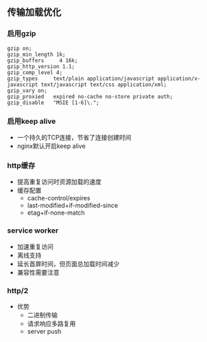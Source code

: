 ## 传输加载优化

### 启用gzip
```text
gzip on;
gzip_min_length 1k;
gzip_buffers     4 16k;
gzip_http_version 1.1;
gzip_comp_level 4;
gzip_types     text/plain application/javascript application/x-javascript text/javascript text/css application/xml;
gzip_vary on;
gzip_proxied   expired no-cache no-store private auth;
gzip_disable   "MSIE [1-6]\.";
```

### 启用keep alive
- 一个持久的TCP连接，节省了连接创建时间
- nginx默认开启keep alive

### http缓存
- 提高重复访问时资源加载的速度
- 缓存配置
    - cache-control/expires
    - last-modified+if-modified-since
    - etag+if-none-match
    
### service worker
- 加速重复访问
- 离线支持
- 延长首屏时间，但页面总加载时间减少
- 兼容性需要注意

### http/2
- 优势
    - 二进制传输
    - 请求响应多路复用
    - server push